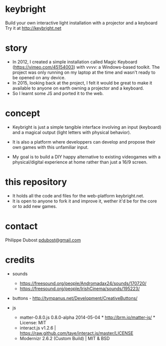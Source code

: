 # keybright
Build your own interactive light installation with a projector and a keyboard
Try it at http://keybright.net

# story
- In 2012, I created a simple installation called Magic Keyboard (https://vimeo.com/45154003) with vvvv: a Windows-based toolkit. The project was only running on my laptop at the time and wasn't ready to be opened on any device. 
- In 2015, looking back at the project, I felt it would be great to make it available to anyone on earth owning a projector and a keyboard. 
- So I learnt some JS and ported it to the web.

# concept
- Keybright is just a simple tangible interface involving an input (keyboard) and a magical output (light letters with physical behavior).
- It is also a platform where developpers can develop and propose their own games with this unfamiliar input.

- My goal is to build a DIY happy alternative to existing videogames with a physical/digital experience at home rather than just a 16/9 screen.

# this repository
- It holds all the code and files for the web-platform keybright.net.
- It is open to anyone to fork it and improve it, wether it'd be for the core or to add new games.

# contact
Philippe Dubost
pdubost@gmail.com

# credits
- sounds 
  - https://freesound.org/people/Andromadax24/sounds/170720/
  - https://freesound.org/people/IrishCinema/sounds/195223/

- buttons - http://tympanus.net/Development/CreativeButtons/

- js 
  - matter-0.8.0.js 0.8.0-alpha 2014-05-04 * http://brm.io/matter-js/ * License: MIT
  - interact.js v1.2.6 | https://raw.github.com/taye/interact.js/master/LICENSE
  - Modernizr 2.6.2 (Custom Build) | MIT & BSD

